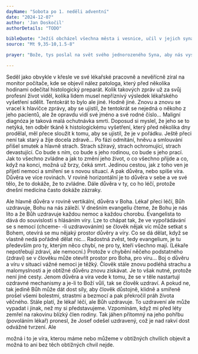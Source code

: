 ```yaml
---
dayName: "Sobota po 1. neděli adventní"
date: "2024-12-07"
author: 'Jan Doskočil'
authorDetails: "TODO"

bibleQuote: "Ježíš obcházel všechna města i vesnice, učil v jejich synagógách, hlásal radostnou zvěst o (Božím) království a uzdravoval každou nemoc a každou chorobu. Když viděl zástupy, bylo mu jich líto, protože byli vysílení a skleslí jako ovce bez pastýře. Tu řekl svým učedníkům: „Žeň je sice hojná, ale dělníků málo. Proste proto Pána žně, aby poslal dělníky na svou žeň.“ (Potom) si zavolal svých dvanáct učedníků a dal jim moc nad nečistými duchy, aby je vyháněli a uzdravovali každou nemoc a každou chorobu. Těchto dvanáct Ježíš poslal a přikázal jim: „Mezi pohany nechoďte a do žádného samařského města nevcházejte. Raději jděte k ztraceným ovcím z domu izraelského. Jděte a hlásejte: »Přiblížilo se nebeské království.« Uzdravujte nemocné, probouzejte k životu mrtvé, očišťujte malomocné, vyhánějte zlé duchy. Zadarmo jste dostali, zadarmo dávejte.“"
source: "Mt 9,35-10,1.5-8"

prayer: "Bože, tys poslal na svět svého jednorozeného Syna, aby nás vysvobodil z otroctví hříchu; ukaž svou otcovskou lásku všem, kdo toužebně očekávají tvou pomoc, a doveď nás k plné účasti na svobodě dětí Božích. Prosíme o to skrze tvého Syna…	"

---
```


Seděl jako obvykle v křesle ve své lékařské pracovně a nevěřícně zíral na monitor počítače, kde se objevil nález patologa, který před několika hodinami odečítal histologický preparát. Kolik takových zpráv už za svůj profesní život viděl, kolika lidem musel nepříznivý výsledek lékařského vyšetření sdělit. Tentokrát to bylo ale jiné. Hodně jiné. Znovu a znovu se vracel k hlavičce zprávy, aby se ujistil, že tentokrát se nejedná o někoho z jeho pacientů, ale že opravdu vidí své jméno a své rodné číslo…
Maligní diagnóza je taková malá ochutnávka smrti. Doposud si myslel, že jeho se to netýká, ten odběr tkáně k histologickému vyšetření, který před několika dny prodělal, měl přece sloužit k tomu, aby se ujistil, že je v pořádku. Ještě přeci není tak starý a žije docela zdravě…
Po fázi odmítání, hněvu a smlouvání přišel smutek a hlavně strach. Strach sžíravý, strach ochromující, strach devastující. Co bude s ním, co bude s jeho rodinou, co bude s jeho prací. Jak to všechno zvládne a jak to změní jeho život, o co všechno přijde a co, když na konci, možná už brzy, čeká smrt.
Jedinou cestou, jak z toho ven je přijetí nemoci a smíření se s novou situací. A pak důvěra, nebo spíše víra.
Důvěra ve více rovinách. V rovině horizontální je to důvěra v sebe a ve své tělo, že to dokáže, že to zvládne. Dále důvěra v ty, co ho léčí, protože dnešní medicína často dokáže zázraky.
 
Ale hlavně důvěra v rovině vertikální, důvěra v Boha. Lékař přeci léčí, Bůh uzdravuje, Bohu na nás záleží. V dnešním evangeliu čteme, že Bohu je nás líto a že Bůh uzdravuje každou nemoc a každou chorobu. Evangelista to dává do souvislosti s hlásáním víry. Lze to chápat tak, že ve vypořádávání se s nemocí (chceme-
-li uzdravováním) se člověk nějak víc může setkat s Bohem, otevírá se mu nějaký prostor důvěry a víry.
Co se dá dělat, když se vlastně nedá pořádně dělat nic… Radostná zvěst, tedy evangelium, je tu především pro ty, kterým něco chybí, ne pro ty, kteří všechno mají. (Lékaře nepotřebují zdraví, ale nemocní.) Protože v chybění něčeho podstatného (zdraví) se v člověku může otevřít prostor pro Boha, pro víru…
Boj o důvěru a víru v situaci vážné nemoci je těžký. Člověk stále znovu podléhá strachu a malomyslnosti a je obtížné důvěru znovu získávat. Je to však nutné, protože není jiné cesty. Jenom důvěra a víra vede k tomu, že se v těle nastartují ozdravné mechanismy a je-li to Boží vůlí, tak se člověk uzdraví. A pokud ne, tak jedině Bůh může dát dost síly, aby člověk důstojně, klidně a smířeně prošel všemi bolestmi, strastmi a bezmocí a pak překročil práh života věčného.
Stále platí, že lékař léčí, ale Bůh uzdravuje. To uzdravení ale může vypadat i jinak, než my si představujeme. Vzpomínám, když mi před léty zemřel na rakovinu blízký člen rodiny. Tak jáhen přítomný na jeho pohřbu (povoláním lékař) pronesl, že Josef odešel uzdravený, což je nad rakví dost odvážné tvrzení. Ale
 
možná i to je víra, kterou máme nebo můžeme v obtížných chvílích objevit a možná to ani bez těch obtížných chvil nejde.

